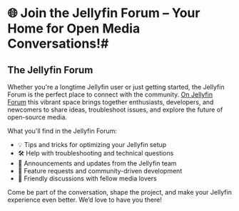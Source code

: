 # 🌐 Join the Jellyfin Forum – Your Home for Open Media Conversations!#

## The Jellyfin Forum ##

Whether you're a longtime Jellyfin user or just getting started, the Jellyfin Forum is the perfect place to connect with the community. [On Jellyfin Forum](https://forum.jellyfin.org/) this vibrant space brings together enthusiasts, developers, and newcomers to share ideas, troubleshoot issues, and explore the future of open-source media.

What you'll find in the Jellyfin Forum:

- 💡 Tips and tricks for optimizing your Jellyfin setup
- 🛠️ Help with troubleshooting and technical questions
- 📢 Announcements and updates from the Jellyfin team
- 🎯 Feature requests and community-driven development
- 🤝 Friendly discussions with fellow media lovers

Come be part of the conversation, shape the project, and make your Jellyfin experience even better. We’d love to have you there!